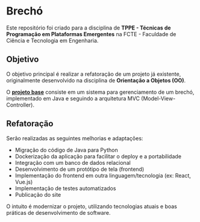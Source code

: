 # Brechó

Este repositório foi criado para a disciplina de **TPPE - Técnicas de Programação em Plataformas Emergentes** na FCTE - Faculdade de Ciência e Tecnologia em Engenharia. 

## Objetivo
O objetivo principal é realizar a refatoração de um projeto já existente, originalmente desenvolvido na disciplina de **Orientação a Objetos (OO)**.

O **[projeto base](https://github.com/raqueleucaria/brecho_OO)** consiste em um sistema para gerenciamento de um brechó, implementado em Java e seguindo a arquitetura MVC (Model-View-Controller).

## Refatoração

Serão realizadas as seguintes melhorias e adaptações:

- Migração do código de Java para Python
- Dockerização da aplicação para facilitar o deploy e a portabilidade
- Integração com um banco de dados relacional
- Desenvolvimento de um protótipo de tela (frontend)
- Implementação do frontend em outra linguagem/tecnologia (ex: React, Vue.js)
- Implementação de testes automatizados
- Publicação do site

O intuito é modernizar o projeto, utilizando tecnologias atuais e boas práticas de desenvolvimento de software.